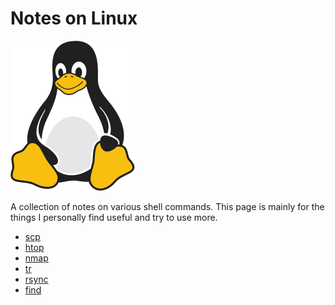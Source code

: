 # Notes on Linux

![Linux Penguin Logo](img/penguin.png)

A collection of notes on various shell commands. This page is mainly for the
things I personally find useful and try to use more.

- [scp](scp.md)
- [htop](htop.md)
- [nmap](nmap.md)
- [tr](tr.md)
- [rsync](rsync.md)
- [find](find.md)
